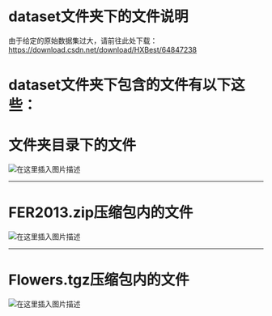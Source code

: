 # dataset文件夹下的文件说明

由于给定的原始数据集过大，请前往此处下载：https://download.csdn.net/download/HXBest/64847238

# dataset文件夹下包含的文件有以下这些：

# 文件夹目录下的文件

![在这里插入图片描述](https://img-blog.csdnimg.cn/35af93307d474fd194a3f91fd04761b3.png)

------

# FER2013.zip压缩包内的文件

![在这里插入图片描述](https://img-blog.csdnimg.cn/e22c9b7ae70f4bddac303940119b9b9e.png)



------

# Flowers.tgz压缩包内的文件

![在这里插入图片描述](https://img-blog.csdnimg.cn/2b1fcaf23ab54a97afda5a425971dcca.png)

